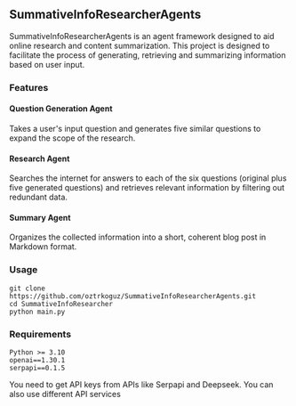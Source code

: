 ## SummativeInfoResearcherAgents

SummativeInfoResearcherAgents is an agent framework designed to aid online research and content summarization. This project is designed to facilitate the process of generating, retrieving and summarizing information based on user input.

### Features

#### Question Generation Agent
Takes a user's input question and generates five similar questions to expand the scope of the research.

#### Research Agent
Searches the internet for answers to each of the six questions (original plus five generated questions) and retrieves relevant information by filtering out redundant data.

#### Summary Agent
Organizes the collected information into a short, coherent blog post in Markdown format.

### Usage
```
git clone https://github.com/oztrkoguz/SummativeInfoResearcherAgents.git
cd SummativeInfoResearcher
python main.py
```

### Requirements
```
Python >= 3.10
openai==1.30.1
serpapi==0.1.5
```
You need to get API keys from APIs like Serpapi and Deepseek. You can also use different API services
